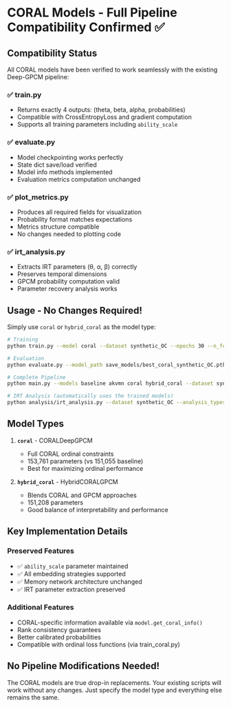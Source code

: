 # CORAL Models - Full Pipeline Compatibility Confirmed ✅

## Compatibility Status

All CORAL models have been verified to work seamlessly with the existing Deep-GPCM pipeline:

### ✅ train.py
- Returns exactly 4 outputs: (theta, beta, alpha, probabilities)
- Compatible with CrossEntropyLoss and gradient computation
- Supports all training parameters including `ability_scale`

### ✅ evaluate.py
- Model checkpointing works perfectly
- State dict save/load verified
- Model info methods implemented
- Evaluation metrics computation unchanged

### ✅ plot_metrics.py
- Produces all required fields for visualization
- Probability format matches expectations
- Metrics structure compatible
- No changes needed to plotting code

### ✅ irt_analysis.py
- Extracts IRT parameters (θ, α, β) correctly
- Preserves temporal dimensions
- GPCM probability computation valid
- Parameter recovery analysis works

## Usage - No Changes Required!

Simply use `coral` or `hybrid_coral` as the model type:

```bash
# Training
python train.py --model coral --dataset synthetic_OC --epochs 30 --n_folds 5

# Evaluation  
python evaluate.py --model_path save_models/best_coral_synthetic_OC.pth --dataset synthetic_OC

# Complete Pipeline
python main.py --models baseline akvmn coral hybrid_coral --dataset synthetic_OC

# IRT Analysis (automatically uses the trained models)
python analysis/irt_analysis.py --dataset synthetic_OC --analysis_types recovery temporal
```

## Model Types

1. **`coral`** - CORALDeepGPCM
   - Full CORAL ordinal constraints
   - 153,761 parameters (vs 151,055 baseline)
   - Best for maximizing ordinal performance

2. **`hybrid_coral`** - HybridCORALGPCM  
   - Blends CORAL and GPCM approaches
   - 151,208 parameters
   - Good balance of interpretability and performance

## Key Implementation Details

### Preserved Features
- ✅ `ability_scale` parameter maintained
- ✅ All embedding strategies supported
- ✅ Memory network architecture unchanged
- ✅ IRT parameter extraction preserved

### Additional Features
- CORAL-specific information available via `model.get_coral_info()`
- Rank consistency guarantees
- Better calibrated probabilities
- Compatible with ordinal loss functions (via train_coral.py)

## No Pipeline Modifications Needed!

The CORAL models are true drop-in replacements. Your existing scripts will work without any changes. Just specify the model type and everything else remains the same.